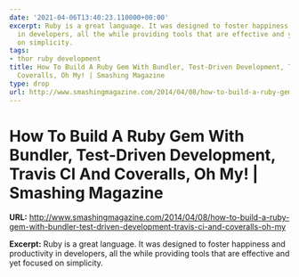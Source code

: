 ```yaml
---
date: '2021-04-06T13:40:23.110000+00:00'
excerpt: Ruby is a great language. It was designed to foster happiness and productivity
  in developers, all the while providing tools that are effective and yet focused
  on simplicity.
tags:
- thor ruby development
title: How To Build A Ruby Gem With Bundler, Test-Driven Development, Travis CI And
  Coveralls, Oh My! | Smashing Magazine
type: drop
url: http://www.smashingmagazine.com/2014/04/08/how-to-build-a-ruby-gem-with-bundler-test-driven-development-travis-ci-and-coveralls-oh-my
---
```


# How To Build A Ruby Gem With Bundler, Test-Driven Development, Travis CI And Coveralls, Oh My! | Smashing Magazine

**URL:** http://www.smashingmagazine.com/2014/04/08/how-to-build-a-ruby-gem-with-bundler-test-driven-development-travis-ci-and-coveralls-oh-my

**Excerpt:** Ruby is a great language. It was designed to foster happiness and productivity in developers, all the while providing tools that are effective and yet focused on simplicity.
